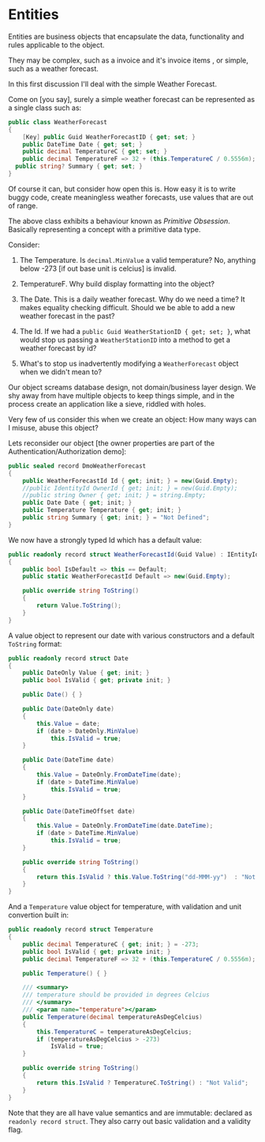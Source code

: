 # Entities

Entities are business objects that encapsulate the data, functionality and rules applicable to the object.

They may be complex, such as a invoice and it's invoice items , or simple, such as a weather forecast.

In this first discussion I'll deal with the simple Weather Forecast.

Come on [you say], surely a simple weather forecast can be represented as a single class such as:

```csharp
public class WeatherForecast
{
    [Key] public Guid WeatherForecastID { get; set; }
    public DateTime Date { get; set; }
    public decimal TemperatureC { get; set; }
    public decimal TemperatureF => 32 + (this.TemperatureC / 0.5556m);
  public string? Summary { get; set; }
}
```
Of course it can, but consider how open this is.  How easy it is to write buggy code, create meaningless weather forecasts, use values that are out of range.

The above class exhibits a behaviour known as *Primitive Obsession*.  Basically representing a concept with a primitive data type.

Consider:

1. The Temperature.  Is `decimal.MinValue` a valid temperature?  No, anything below -273 [if out base unit is celcius] is invalid.

2. TemperatureF. Why build display formatting into the object?

3. The Date.  This is a daily weather forecast.  Why do we need a time?  It makes equality checking difficult.  Should we be able to add a new weather forecast in the past?

4. The Id.  If we had a `public Guid WeatherStationID { get; set; }`, what would stop us passing a `WeatherStationID` into a method to get a weather forecast by id?

5. What's to stop us inadvertently modifying a `WeatherForecast` object when we didn't mean to?

Our object screams database design, not domain/business layer design.  We shy away from have multiple objects to keep things simple, and in the process create an application like a sieve, riddled with holes.

Very few of us consider this when we create an object:  How many ways can I misuse, abuse this object?

Lets reconsider our object [the owner properties are part of the Authentication/Authorization demo]:

```csharp
public sealed record DmoWeatherForecast
{
    public WeatherForecastId Id { get; init; } = new(Guid.Empty);
    //public IdentityId OwnerId { get; init; } = new(Guid.Empty);
    //public string Owner { get; init; } = string.Empty;
    public Date Date { get; init; }
    public Temperature Temperature { get; init; }
    public string Summary { get; init; } = "Not Defined";
}
```

We now have a strongly typed Id which has a default value:


```csharp
public readonly record struct WeatherForecastId(Guid Value) : IEntityId
{
    public bool IsDefault => this == Default;
    public static WeatherForecastId Default => new(Guid.Empty);

    public override string ToString()
    {
        return Value.ToString();
    }
}
```

A value object to represent our date with various constructors and a default `ToString` format:

```csharp
public readonly record struct Date
{
    public DateOnly Value { get; init; }
    public bool IsValid { get; private init; }

    public Date() { }

    public Date(DateOnly date)
    {
        this.Value = date;
        if (date > DateOnly.MinValue)
            this.IsValid = true;
    }

    public Date(DateTime date)
    {
        this.Value = DateOnly.FromDateTime(date);
        if (date > DateTime.MinValue)
            this.IsValid = true;
    }

    public Date(DateTimeOffset date)
    {
        this.Value = DateOnly.FromDateTime(date.DateTime);
        if (date > DateTime.MinValue)
            this.IsValid = true;
    }

    public override string ToString()
    {
        return this.IsValid ? this.Value.ToString("dd-MMM-yy")  : "Not Valid";
    }
}
```

And a `Temperature` value object for temperature, with validation and unit convertion built in:

```csharp
public readonly record struct Temperature
{
    public decimal TemperatureC { get; init; } = -273;
    public bool IsValid { get; private init; }
    public decimal TemperatureF => 32 + (this.TemperatureC / 0.5556m);

    public Temperature() { }

    /// <summary>
    /// temperature should be provided in degrees Celcius
    /// </summary>
    /// <param name="temperature"></param>
    public Temperature(decimal temperatureAsDegCelcius)
    {
        this.TemperatureC = temperatureAsDegCelcius;
        if (temperatureAsDegCelcius > -273)
            IsValid = true;
    }

    public override string ToString()
    {
        return this.IsValid ? TemperatureC.ToString() : "Not Valid";
    }
}
```

Note that they are all have value semantics and are immutable: declared as `readonly record struct`.  They also carry out basic validation and a validity flag.
